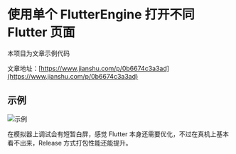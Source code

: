 # 使用单个 FlutterEngine 打开不同 Flutter 页面

本项目为文章示例代码

文章地址：[https://www.jianshu.com/p/0b6674c3a3ad](https://www.jianshu.com/p/0b6674c3a3ad)

## 示例

![示例](https://upload-images.jianshu.io/upload_images/23473819-8ade76a3172440ff.gif?imageMogr2/auto-orient/strip|imageView2/2/w/356/format/webp)



在模拟器上调试会有短暂白屏，感觉 Flutter 本身还需要优化，不过在真机上基本看不出来，Release 方式打包性能还能提升。